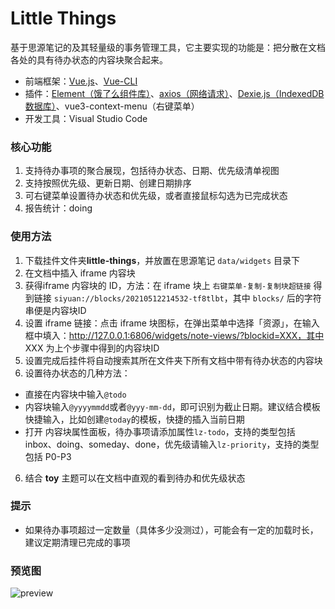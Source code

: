 # Little Things

 基于思源笔记的及其轻量级的事务管理工具，它主要实现的功能是：把分散在文档各处的具有待办状态的内容块聚合起来。

- 前端框架：[Vue.js](https://v3.cn.vuejs.org/)、[Vue-CLI](https://cli.vuejs.org/)
- 插件：[Element（饿了么组件库）](https://element-plus.gitee.io/#/zh-CN)、[axios（网络请求）](https://github.com/axios/axios)、[Dexie.js（IndexedDB 数据库）](https://dexie.org/)、vue3-context-menu（右键菜单）
- 开发工具：Visual Studio Code

### 核心功能

1. 支持待办事项的聚合展现，包括待办状态、日期、优先级清单视图
2. 支持按照优先级、更新日期、创建日期排序
3. 可右键菜单设置待办状态和优先级，或者直接鼠标勾选为已完成状态
4. 报告统计：doing

### 使用方法

1. 下载挂件文件夹**little-things**，并放置在思源笔记 `data/widgets` 目录下
2. 在文档中插入 iframe 内容块
3. 获得iframe 内容块的 ID，方法：在 iframe 块上 `右键菜单-复制-复制块超链接` 得到链接 `siyuan://blocks/20210512214532-tf8tlbt`，其中 `blocks/` 后的字符串便是内容块ID
3. 设置 iframe 链接：点击 iframe 块图标，在弹出菜单中选择「资源」，在输入框中填入：http://127.0.0.1:6806/widgets/note-views/?blockid=XXX，其中 XXX 为上个步骤中得到的内容块ID
4. 设置完成后挂件将自动搜索其所在文件夹下所有文档中带有待办状态的内容块
5. 设置待办状态的几种方法：
- 直接在内容块中输入`@todo`
- 内容块输入`@yyyymmdd`或者`@yyy-mm-dd`，即可识别为截止日期。建议结合模板快捷输入，比如创建`@today`的模板，快捷的插入当前日期
- 打开 内容块属性面板，待办事项请添加属性`lz-todo`，支持的类型包括 inbox、doing、someday、done，优先级请输入`lz-priority`，支持的类型包括 P0-P3
6. 结合 **toy** 主题可以在文档中直观的看到待办和优先级状态

### 提示

- 如果待办事项超过一定数量（具体多少没测过），可能会有一定的加载时长，建议定期清理已完成的事项


   
### 预览图

![preview](https://raw.githubusercontent.com/langzhou/siyuan-note/main/widget/little-things/preview.png) 
